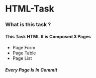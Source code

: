 # HTML-Task
### What is this task ?
#### This Task HTML It is Composed 3 Pages
*   Page Form
*   Page Table
*   Page List
##### Every Page Is In Commit  